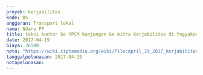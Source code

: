 ```yaml
---
proyek: kerjabilitas
kode: B5
anggaran: Transport lokal
nama: Ndaru PP
title: taksi kantor ke YPCM kunjungan ke mitra Kerjabilitas di Yogyakarta
date: 2017-04-19
biaya: 36500
nota: "https://wiki.ciptamedia.org/wiki/File:April_19_2017_kerjabilitas_B5_kantor_ke_YPCM_inok.jpg"
tanggalpelunasan: 2017-04-19
notapelunasan:
---
```

